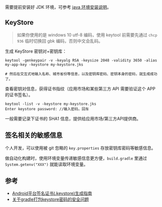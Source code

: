 
需要提前安装好 JDK 环境，可参考 [java 环境安装说明](/programming-language/java/README.md)。

## KeyStore

>如果你使用的是 windows 10 utf-8 编码，使用 keytool 前需要先通过 `chcp 936` 临时切换回 gbk 编码，否则中文会乱码。

生成 KeyStore 密钥对+密钥库：

```shell
keytool -genkeypair -v -keyalg RSA -keysize 2048 -validity 3650 -alias my-app-key -keystore my-keystore.jks

# 然后在交互式地输入名称、城市省份等信息，以及密钥库密码、密钥本身的密码，就生成成功了。
```

查看密钥对信息，获得证书指纹（应用市场和某些第三方 API 需要验证这个 APP 的证书签名）。

```shell
keytool -list -v -keystore my-keystore.jks  
Enter keystore password: //输入密码，回车
```

一般需要记录下证书的 SHA1 信息，提供给应用市场/第三方API提供商。


## 签名相关的敏感信息

个人开发，可以使用被 git 忽略的 `key.properties` 存放密钥库密码等敏感信息。

做自动化构建时，使用环境变量传递敏感信息更方便，`build.gradle` 里通过 `System.getenv("XXX")` 就能读取环境变量。


## 参考

- [Android平台签名证书(.keystore)生成指南 ](https://ask.dcloud.net.cn/article/id-35777__page-2)
- [关于gradle打包keystore密码的安全问题](https://www.cnblogs.com/liming-saki/p/5016330.html)
